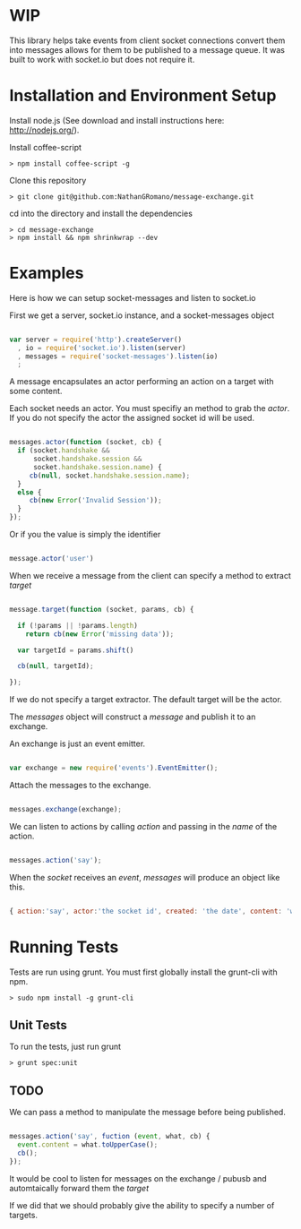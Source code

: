 # WIP

This library helps take events from client socket connections convert them into messages allows for them to be published to a message queue.
It was built to work with socket.io but does not require it.

# Installation and Environment Setup

Install node.js (See download and install instructions here: http://nodejs.org/).

Install coffee-script

    > npm install coffee-script -g

Clone this repository

    > git clone git@github.com:NathanGRomano/message-exchange.git

cd into the directory and install the dependencies

    > cd message-exchange
    > npm install && npm shrinkwrap --dev

# Examples

Here is how we can setup socket-messages and listen to socket.io

First we get a server, socket.io instance, and a socket-messages object

```javascript

var server = require('http').createServer()
  , io = require('socket.io').listen(server) 
  , messages = require('socket-messages').listen(io)
  ;

```

A message encapsulates an actor performing an action on a target with some content.

Each socket needs an actor.  You must specifiy an method to grab the *actor*.  If you do
not specify the actor the assigned socket id will be used.

```javascript

messages.actor(function (socket, cb) {
  if (socket.handshake && 
      socket.handshake.session &&
      socket.handshake.session.name) {
     cb(null, socket.handshake.session.name);
  }
  else {
     cb(new Error('Invalid Session'));
  }
});

```

Or if you the value is simply the identifier

```javascript

message.actor('user')

```

When we receive a message from the client can specify a method to extract *target*

```javascript

message.target(function (socket, params, cb) {

  if (!params || !params.length)
    return cb(new Error('missing data'));

  var targetId = params.shift()

  cb(null, targetId);

});

```

If we do not specify a target extractor.  The default target will be the actor.

The *messages* object will construct a *message* and publish it to an exchange.

An exchange is just an event emitter.

```javascript

var exchange = new require('events').EventEmitter();

```

Attach the messages to the exchange.

```javascript

messages.exchange(exchange);

```

We can listen to actions by calling *action* and passing in the *name* of the action.

```javascript

messages.action('say');

```

When the *socket* receives an *event*, *messages* will produce an object like this.

```javascript

{ action:'say', actor:'the socket id', created: 'the date', content: 'what was said', target: 'what the actor is targeting their action to' }

```

# Running Tests

Tests are run using grunt.  You must first globally install the grunt-cli with npm.

    > sudo npm install -g grunt-cli

## Unit Tests

To run the tests, just run grunt

    > grunt spec:unit

## TODO

We can pass a method to manipulate the message before being published.

```javascript

messages.action('say', fuction (event, what, cb) {
  event.content = what.toUpperCase();
  cb();
});

```

It would be cool to listen for messages on the exchange / pubusb and automtaically forward them the *target*

If we did that we should probably give the ability to specify a number of targets.
